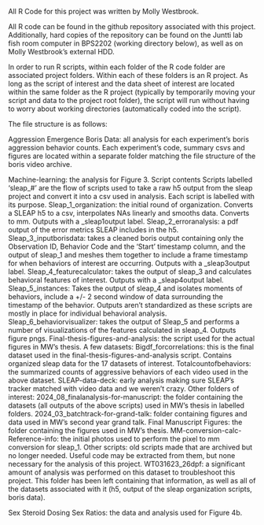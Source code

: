 All R Code for this project was written by Molly Westbrook.

All R code can be found in the github repository associated with this project. Additionally, hard copies of the repository can be found on the Juntti lab fish room computer in BPS2202 (working directory below), as well as on Molly Westbrook’s external HDD.

In order to run R scripts, within each folder of the R code folder are associated project folders. Within each of these folders is an R project. As long as the script of interest and the data sheet of interest are located within the same folder as the R project (typically by temporarily moving your script and data to the project root folder), the script will run without having to worry about working directories (automatically coded into the script). 

The file structure is as follows:

Aggression Emergence Boris Data: all analysis for each experiment’s boris aggression behavior counts. Each experiment’s code, summary csvs and figures are located within a separate folder matching the file structure of the boris video archive. 

Machine-learning: the analysis for Figure 3. 
Script contents
  Scripts labelled ‘sleap_#’ are the flow of scripts used to take a raw h5 output from the sleap project and convert it into a csv used in analysis. Each script is labelled with its purpose.
  Sleap_1_organization: the initial round of organization. Converts a SLEAP h5 to a csv, interpolates NAs linearly and smooths data. Converts to mm. Outputs with a _sleap1output label. 
  Sleap_2_erroranalysis: a pdf output of the error metrics SLEAP includes in the h5.
  Sleap_3_inputborisdata: takes a cleaned boris output containing only the Observation ID, Behavior Code and the ‘Start’ timestamp column, and the output of sleap_1 and meshes them together to include a frame timestamp for when behaviors of interest are occurring. Outputs with a _sleap3output label.
  Sleap_4_featurecalculator: takes the output of sleap_3 and calculates behavioral features of interest. Outputs with a _sleap4output label.
  Sleap_5_instances: Takes the output of sleap_4 and isolates moments of behaviors, include a +/- 2 second window of data surrounding the timestamp of the behavior. Outputs aren’t standardized as these scripts are mostly in place for individual behavioral analysis. 
  Sleap_6_behaviorvisualizer: takes the output of Sleap_5 and performs a number of visualizations of the features calculated in sleap_4. Outputs figure pngs. 
  Final-thesis-figures-and-analysis: the script used for the actual figures in MW’s thesis.
A few datasets:
  Bigdf_forcorrelations: this is the final dataset used in the final-thesis-figures-and-analysis script. Contains organized sleap data for the 17 datasets of interest. 
  Totalcountofbehaviors: the summarized counts of aggressive behaviors of each video used in the above dataset. 
  SLEAP-data-deck: early analysis making sure SLEAP’s tracker matched with video data and we weren’t crazy. 
Other folders of interest:
  2024_08_finalanalysis-for-manuscript: the folder containing the datasets (all outputs of the above scripts) used in MW’s thesis in labelled folders. 
  2024_03_batchtrack-for-grand-talk: folder containing figures and data used in MW’s second year grand talk. 
  Final Manuscript Figures: the folder containing the figures used in MW’s thesis. 
  MM-conversion-calc-Reference-info: the initial photos used to perform the pixel to mm conversion for sleap_1. 
  Other scripts: old scripts made that are archived but no longer needed. Useful code may be extracted from them, but none necessary for the analysis of this project. 
  WT031623_26dpf: a significant amount of analysis was performed on this dataset to troubleshoot this project. This folder has been left containing that information, as well as all of the datasets associated with it (h5, output of the sleap organization scripts, boris data).
  
Sex Steroid Dosing Sex Ratios: the data and analysis used for Figure 4b. 
